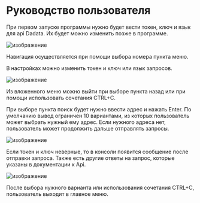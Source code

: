 # Руководство пользователя

При первом запуске программы нужно будет вести токен, ключ и язык для api Dadata. 
Их будет можно изменить позже в программе.

![изображение](https://user-images.githubusercontent.com/111332122/227463582-17127ae4-53eb-4cd1-929d-b226fac9f77a.png)

Навигация осуществляется при помощи выбора номера пункта меню.

В настройках можно изменить токен и ключ или язык запросов.

![изображение](https://user-images.githubusercontent.com/111332122/227463973-e204f39c-5c89-4c16-a0d9-1aa460946f21.png)

Из вложенного меню можно выйти при выборе пункта назад или при помощи использовать сочетания CTRL+C.

При выборе пункта поиск будет нужно ввести адрес и нажать Enter. По умолчанию вывод ограничен 10 вариантами, из которых пользователь может выбрать нужный ему адрес. Если нужного адреса нет, пользователь может продолжить дальше отправлять запросы.

![изображение](https://user-images.githubusercontent.com/111332122/227465442-aaad4441-3910-4d86-b542-c5121f753f4c.png)

Если токен и ключ неверные, то в консоли появится сообщение после отправки запроса. Также есть другие ответы на запрос, которые указаны в документации к Api.

![изображение](https://user-images.githubusercontent.com/111332122/227464673-09839b92-5f69-4e0b-a9c8-7839cf8e12b7.png)

После выбора нужного варианта или использования сочетания CTRL+C, пользователь выходит в главное меню.
